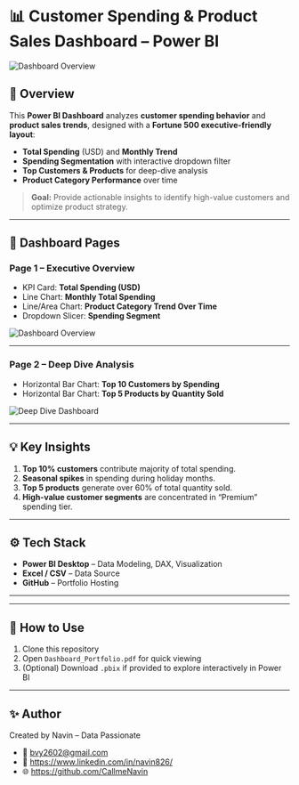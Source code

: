 # 📊 Customer Spending & Product Sales Dashboard – Power BI

![Dashboard Overview](Dashboard_Page1.png)

## 🔹 Overview

This **Power BI Dashboard** analyzes **customer spending behavior** and **product sales trends**, designed with a **Fortune 500 executive-friendly layout**:

- **Total Spending** (USD) and **Monthly Trend**
- **Spending Segmentation** with interactive dropdown filter
- **Top Customers & Products** for deep-dive analysis
- **Product Category Performance** over time

> **Goal:** Provide actionable insights to identify high-value customers and optimize product strategy.

---

## 📑 Dashboard Pages

### **Page 1 – Executive Overview**
- KPI Card: **Total Spending (USD)**  
- Line Chart: **Monthly Total Spending**  
- Line/Area Chart: **Product Category Trend Over Time**  
- Dropdown Slicer: **Spending Segment**

![Dashboard Overview](Dashboard_Page1.png)

---

### **Page 2 – Deep Dive Analysis**
- Horizontal Bar Chart: **Top 10 Customers by Spending**  
- Horizontal Bar Chart: **Top 5 Products by Quantity Sold**

![Deep Dive Dashboard](Dashboard_Page2.png)

---

## 💡 Key Insights
1. **Top 10% customers** contribute majority of total spending.  
2. **Seasonal spikes** in spending during holiday months.  
3. **Top 5 products** generate over 60% of total quantity sold.  
4. **High-value customer segments** are concentrated in “Premium” spending tier.

---

## ⚙️ Tech Stack
- **Power BI Desktop** – Data Modeling, DAX, Visualization
- **Excel / CSV** – Data Source
- **GitHub** – Portfolio Hosting

---

---

## 🚀 How to Use
1. Clone this repository  
2. Open `Dashboard_Portfolio.pdf` for quick viewing  
3. (Optional) Download `.pbix` if provided to explore interactively in Power BI  

---

## ✨ Author
Created by Navin – Data Passionate
- 📧 bvy2602@gmail.com  
- 💼 https://www.linkedin.com/in/navin826/  
- 🌐 https://github.com/CallmeNavin
